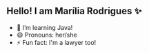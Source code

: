 ## Hello! I am Marília Rodrigues ✨



* 🔭 I’m learning Java!
* 😄 Pronouns: her/she
* ⚡ Fun fact: I'm a lawyer too! 

 
